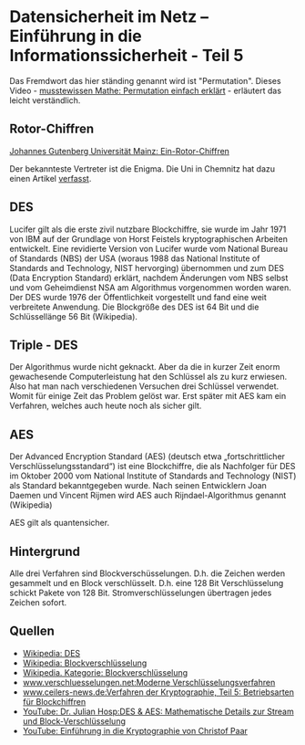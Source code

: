 # Datensicherheit im Netz – Einführung in die Informationssicherheit - Teil 5

Das Fremdwort das hier ständing genannt wird ist "Permutation". Dieses Video - [musstewissen Mathe: Permutation einfach erklärt](https://www.youtube.com/watch?v=cVCBNVDav3U) - erläutert das leicht verständlich.  

## Rotor-Chiffren

[Johannes Gutenberg Universität Mainz: Ein-Rotor-Chiffren](https://www.staff.uni-mainz.de/pommeren/Kryptologie/Klassisch/4a_ZylRot/EinRotor.html)

Der bekannteste Vertreter ist die Enigma. Die Uni in Chemnitz hat dazu einen Artikel [verfasst](https://www.tu-chemnitz.de/urz/stammtisch/rsrc/enigma.pdf).  

## DES

Lucifer gilt als die erste zivil nutzbare Blockchiffre, sie wurde im Jahr 1971 von IBM auf der Grundlage von Horst Feistels kryptographischen Arbeiten entwickelt. Eine revidierte Version von Lucifer wurde vom National Bureau of Standards (NBS) der USA (woraus 1988 das National Institute of Standards and Technology, NIST hervorging) übernommen und zum DES (Data Encryption Standard) erklärt, nachdem Änderungen vom NBS selbst und vom Geheimdienst NSA am Algorithmus vorgenommen worden waren. Der DES wurde 1976 der Öffentlichkeit vorgestellt und fand eine weit verbreitete Anwendung. Die Blockgröße des DES ist 64 Bit und die Schlüssellänge 56 Bit (Wikipedia).

## Triple - DES

Der Algorithmus wurde nicht geknackt. Aber da die in kurzer Zeit enorm gewachesende Computerleistung hat den Schlüssel als zu kurz erwiesen. Also hat man nach verschiedenen Versuchen drei Schlüssel verwendet. Womit für einige Zeit das Problem gelöst war. Erst später mit AES kam ein Verfahren, welches auch heute noch als sicher gilt. 

## AES

Der Advanced Encryption Standard (AES) (deutsch etwa „fortschrittlicher Verschlüsselungsstandard“) ist eine Blockchiffre, die als Nachfolger für DES im Oktober 2000 vom National Institute of Standards and Technology (NIST) als Standard bekanntgegeben wurde. Nach seinen Entwicklern Joan Daemen und Vincent Rijmen wird AES auch Rijndael-Algorithmus genannt (Wikipedia)

AES gilt als quantensicher.

## Hintergrund

Alle drei Verfahren sind Blockverschüsselungen. D.h. die Zeichen werden gesammelt und en Block verschlüsselt. D.h. eine 128 Bit Verschlüsselung schickt Pakete von 128 Bit. Stromverschlüsselungen übertragen jedes Zeichen sofort.

## Quellen

- [Wikipedia: DES](https://de.wikipedia.org/wiki/Data_Encryption_Standard)
- [Wikipedia: Blockverschlüsselung](https://de.wikipedia.org/wiki/Blockverschlüsselung)
- [Wikipedia. Kategorie: Blockverschlüsselung](https://de.wikipedia.org/wiki/Kategorie:Blockverschlüsselung)
- [www.verschluesselungen.net:Moderne Verschlüsselungsverfahren](http://www.verschluesselungen.net/moderne-verschluesselungsverfahren)
- [www.ceilers-news.de:Verfahren der Kryptographie, Teil 5: Betriebsarten für Blockchiffren](https://www.ceilers-news.de/serendipity/774-Verfahren-der-Kryptographie,-Teil-5-Betriebsarten-fuer-Blockchiffren.html)
- [YouTube: Dr. Julian Hosp:DES & AES: Mathematische Details zur Stream und Block-Verschlüsselung](https://www.youtube.com/watch?v=ZlJ3g7AfR_g)
- [YouTube: Einführung in die Kryptographie von Christof Paar](https://www.youtube.com/channel/UCuJu8DOJLMltMt8RcX1tdBw/videos)
